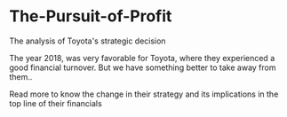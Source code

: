 # The-Pursuit-of-Profit

The analysis of Toyota's strategic decision

The year 2018, was very favorable for Toyota, where they experienced a good financial turnover. But we have something better to take away from them..

Read more to know the change in their strategy and its implications in the top line of their financials
